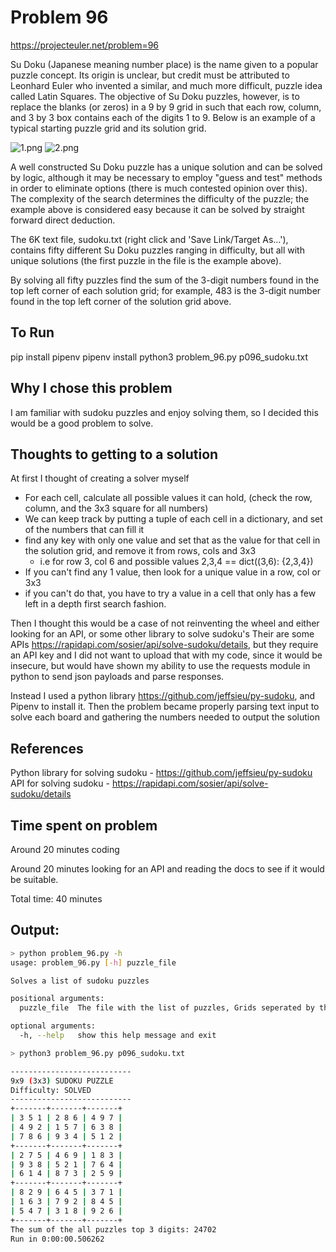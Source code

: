 # Problem 96
https://projecteuler.net/problem=96

Su Doku (Japanese meaning number place) is the name given to a popular puzzle concept.
Its origin is unclear, but credit must be attributed to Leonhard Euler who invented a similar, and much more difficult, puzzle idea called Latin Squares.
The objective of Su Doku puzzles, however, is to replace the blanks (or zeros) in a 9 by 9 grid in such that each row, column, and 3 by 3 box contains each of the digits 1 to 9.
Below is an example of a typical starting puzzle grid and its solution grid.

![1.png](https://projecteuler.net/project/images/p096_1.png)    ![2.png](https://projecteuler.net/project/images/p096_2.png)

A well constructed Su Doku puzzle has a unique solution and can be solved by logic, although it may be necessary to employ "guess and test" methods in order to eliminate options (there is much contested opinion over this). The complexity of the search determines the difficulty of the puzzle; the example above is considered easy because it can be solved by straight forward direct deduction.

The 6K text file, sudoku.txt (right click and 'Save Link/Target As...'), contains fifty different Su Doku puzzles ranging in difficulty, but all with unique solutions (the first puzzle in the file is the example above).

By solving all fifty puzzles find the sum of the 3-digit numbers found in the top left corner of each solution grid; for example, 483 is the 3-digit number found in the top left corner of the solution grid above.
## To Run
pip install pipenv
pipenv install
python3 problem_96.py p096_sudoku.txt
## Why I chose this problem

I am familiar with sudoku puzzles and enjoy solving them, so I decided this would be a good problem to solve.

## Thoughts to getting to a solution
At first I thought of creating a solver myself
  - For each cell, calculate all possible values it can hold, (check the row, column, and the 3x3 square for all numbers)
  - We can keep track by putting a tuple of each cell in a dictionary, and set of the numbers that can fill it
  - find any key with only one value and set that as the value for that cell in the solution grid, and remove it from rows, cols and 3x3
    - i.e for row 3, col 6 and possible values 2,3,4 == dict((3,6): {2,3,4})
  - If you can't find any 1 value, then look for a unique value in a row, col or 3x3
  - if you can't do that, you have to try a value in a cell that only has a few left in a depth first search fashion. 

Then I thought this would be a case of not reinventing the wheel and either looking for an API, or some other library to solve sudoku's
Their are some APIs https://rapidapi.com/sosier/api/solve-sudoku/details, but they require an API key and I did not want to upload that with my code, since it would be insecure, but would have shown my ability to use the requests module in python to send json payloads and parse responses.

Instead I used a python library https://github.com/jeffsieu/py-sudoku, and Pipenv to install it. Then the problem became properly parsing text input to solve each board and gathering the numbers needed to output the solution

## References
Python library for solving sudoku - https://github.com/jeffsieu/py-sudoku
API for solving sudoku - https://rapidapi.com/sosier/api/solve-sudoku/details

## Time spent on problem
Around 20 minutes coding

Around 20 minutes looking for an API and reading the docs to see if it would be suitable. 

Total time: 40 minutes
## Output:
```bash
> python problem_96.py -h
usage: problem_96.py [-h] puzzle_file

Solves a list of sudoku puzzles

positional arguments:
  puzzle_file  The file with the list of puzzles, Grids seperated by the name "Grid x"

optional arguments:
  -h, --help   show this help message and exit
```
```bash
> python3 problem_96.py p096_sudoku.txt

---------------------------
9x9 (3x3) SUDOKU PUZZLE
Difficulty: SOLVED
---------------------------
+-------+-------+-------+
| 3 5 1 | 2 8 6 | 4 9 7 |
| 4 9 2 | 1 5 7 | 6 3 8 |
| 7 8 6 | 9 3 4 | 5 1 2 |
+-------+-------+-------+
| 2 7 5 | 4 6 9 | 1 8 3 |
| 9 3 8 | 5 2 1 | 7 6 4 |
| 6 1 4 | 8 7 3 | 2 5 9 |
+-------+-------+-------+
| 8 2 9 | 6 4 5 | 3 7 1 |
| 1 6 3 | 7 9 2 | 8 4 5 |
| 5 4 7 | 3 1 8 | 9 2 6 |
+-------+-------+-------+
The sum of the all puzzles top 3 digits: 24702
Run in 0:00:00.506262
```
